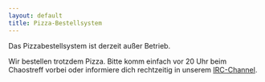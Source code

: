 ```yaml
---
layout: default
title: Pizza-Bestellsystem
---
```


<!--<script>
var isMobileBrowser = (/android|webos|iphone|ipad|ipod|blackberry|iemobile|opera mini/i.test(navigator.userAgent.toLowerCase()));
if(isMobileBrowser) {
  window.location.href = window.location.protocol + "//pizza.noname-ev.de";
}
</script>

<style>
iframe {
  margin-top: -13px;
}

.menu_scroll_wrapper {
  box-shadow: none;
}
</style>
-->

<!--<iframe src="//pizza.noname-ev.de">Hi NoScript User. Du brauchst Iframes und JS für <b>pizza.noname-ev.de</b> und <b>pizza.de</b></iframe>-->
Das Pizzabestellsystem ist derzeit außer Betrieb.

Wir bestellen trotzdem Pizza. Bitte komm einfach vor 20 Uhr beim Chaostreff vorbei oder informiere dich rechtzeitig in unserem [IRC-Channel](kontakt.html).
